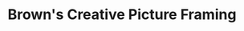 ---
title: "Brown's Creative Picture Framing"
url: /winona/browns-creative-picture-framing/
shop: frame
---